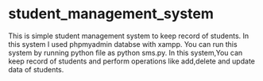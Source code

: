 # student_management_system
This is simple student management system to keep record of students.
In this system I used phpmyadmin databse with xampp.
You can run this system by running python file as python sms.py.
In this system,You can keep record of students and perform operations like add,delete and update data of students.
